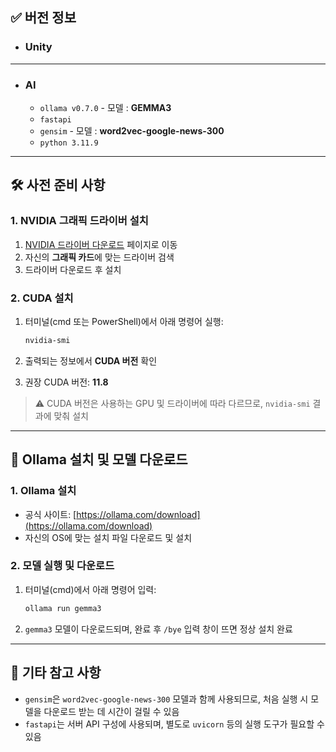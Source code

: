 ## ✅ 버전 정보

- ### Unity

---

- ### AI

  - `ollama v0.7.0` - 모델 : **GEMMA3**
  - `fastapi`
  - `gensim` - 모델 : **word2vec-google-news-300**
  - `python 3.11.9`

---

## 🛠️ 사전 준비 사항

### 1. NVIDIA 그래픽 드라이버 설치

1. [NVIDIA 드라이버 다운로드](https://www.nvidia.co.kr/Download/index.aspx?lang=kr) 페이지로 이동
2. 자신의 **그래픽 카드**에 맞는 드라이버 검색
3. 드라이버 다운로드 후 설치

### 2. CUDA 설치

1. 터미널(cmd 또는 PowerShell)에서 아래 명령어 실행:

   ```bash
   nvidia-smi
   ```

2. 출력되는 정보에서 **CUDA 버전** 확인

3. 권장 CUDA 버전: **11.8**

> ⚠️ CUDA 버전은 사용하는 GPU 및 드라이버에 따라 다르므로, `nvidia-smi` 결과에 맞춰 설치

---

## 🦙 Ollama 설치 및 모델 다운로드

### 1. Ollama 설치

- 공식 사이트: [https://ollama.com/download](https://ollama.com/download)
- 자신의 OS에 맞는 설치 파일 다운로드 및 설치

### 2. 모델 실행 및 다운로드

1. 터미널(cmd)에서 아래 명령어 입력:

   ```bash
   ollama run gemma3
   ```

2. `gemma3` 모델이 다운로드되며, 완료 후 `/bye` 입력 창이 뜨면 정상 설치 완료

---

## 🔗 기타 참고 사항

- `gensim`은 `word2vec-google-news-300` 모델과 함께 사용되므로, 처음 실행 시 모델을 다운로드 받는 데 시간이 걸릴 수 있음
- `fastapi`는 서버 API 구성에 사용되며, 별도로 `uvicorn` 등의 실행 도구가 필요할 수 있음
